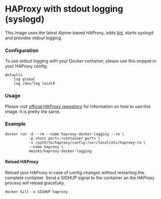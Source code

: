 HAProxy with stdout logging (syslogd)
=====

This image uses the latest Alpine-based HAProxy, adds [tini](https://github.com/krallin/tini), starts syslogd and provides stdout logging.

### Configuration

To use stdout logging with your Docker container, please use this snippet in your HAProxy config: 

```
defaults
    log global
    log /dev/log local0
```

### Usage

Please visit [official HAProxy repository](https://hub.docker.com/_/haproxy/) for information on how to use this image. It is pretty the same.

### Example

```
docker run -d --rm --name haproxy-docker-logging --rm \
           -p <host port>:<container port> \
           -v /path/to/haproxy/config:/usr/local/etc/haproxy:ro \
           --name haproxy \
           mminks/haproxy-docker-logging
```

#### Reload HAProxy

Reload your HAProxy in case of config changes without restarting the complete container. Send a SIGHUP signal to the container an the HAProxy process will reload gracefully.

```
docker kill -s SIGHUP haproxy
```


